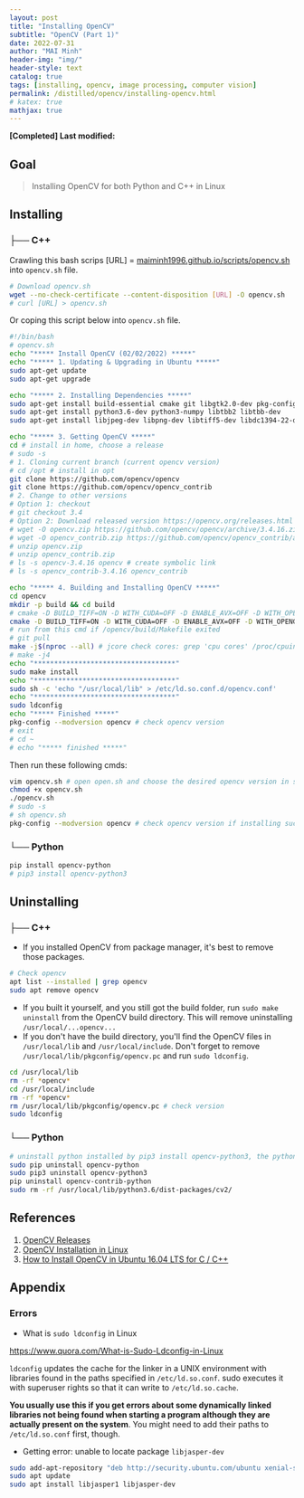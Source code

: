 ```yaml
---
layout: post
title: "Installing OpenCV"
subtitle: "OpenCV (Part 1)"
date: 2022-07-31
author: "MAI Minh"
header-img: "img/"
header-style: text
catalog: true
tags: [installing, opencv, image processing, computer vision]
permalink: /distilled/opencv/installing-opencv.html
# katex: true
mathjax: true
---
```


<b>[Completed] Last modified: </b>
<script>document.write( document.lastModified );</script>

## Goal

> Installing OpenCV for both Python and C++ in Linux

## Installing

### ├── C++

Crawling this bash scrips [URL] = [maiminh1996.github.io/scripts/opencv.sh](/scripts/opencv.sh) into `opencv.sh` file.
```bash
# Download opencv.sh
wget --no-check-certificate --content-disposition [URL] -O opencv.sh
# curl [URL] > opencv.sh
```
Or coping this script below into `opencv.sh` file.
```bash
#!/bin/bash
# opencv.sh
echo "***** Install OpenCV (02/02/2022) *****"
echo "***** 1. Updating & Upgrading in Ubuntu *****"
sudo apt-get update
sudo apt-get upgrade

echo "***** 2. Installing Dependencies *****"
sudo apt-get install build-essential cmake git libgtk2.0-dev pkg-config libavcodec-dev libavformat-dev libswscale-dev
sudo apt-get install python3.6-dev python3-numpy libtbb2 libtbb-dev
sudo apt-get install libjpeg-dev libpng-dev libtiff5-dev libdc1394-22-dev libeigen3-dev libtheora-dev libvorbis-dev libxvidcore-dev libx264-dev sphinx-common libtbb-dev yasm libfaac-dev libopencore-amrnb-dev libopencore-amrwb-dev libopenexr-dev libgstreamer-plugins-base1.0-dev libavutil-dev libavfilter-dev libavresample-dev libjasper-dev

echo "***** 3. Getting OpenCV *****"
cd # install in home, choose a release
# sudo -s
# 1. Cloning current branch (current opencv version)
# cd /opt # install in opt
git clone https://github.com/opencv/opencv
git clone https://github.com/opencv/opencv_contrib
# 2. Change to other versions
# Option 1: checkout
# git checkout 3.4
# Option 2: Download released version https://opencv.org/releases.html
# wget -O opencv.zip https://github.com/opencv/opencv/archive/3.4.16.zip
# wget -O opencv_contrib.zip https://github.com/opencv/opencv_contrib/archive/3.4.16.zip
# unzip opencv.zip
# unzip opencv_contrib.zip
# ls -s opencv-3.4.16 opencv # create symbolic link
# ls -s opencv_contrib-3.4.16 opencv_contrib

echo "***** 4. Building and Installing OpenCV *****"
cd opencv
mkdir -p build && cd build
# cmake -D BUILD_TIFF=ON -D WITH_CUDA=OFF -D ENABLE_AVX=OFF -D WITH_OPENGL=OFF -D WITH_OPENCL=OFF -D WITH_IPP=OFF -D WITH_TBB=ON -D BUILD_TBB=ON -D WITH_EIGEN=OFF -D WITH_V4L=OFF -D WITH_VTK=OFF -D BUILD_TESTS=OFF -D BUILD_PERF_TESTS=OFF -D CMAKE_BUILD_TYPE=RELEASE -D CMAKE_INSTALL_PREFIX=/usr/local -D OPENCV_EXTRA_MODULES_PATH=/opt/opencv_contrib/modules /opt/opencv/
cmake -D BUILD_TIFF=ON -D WITH_CUDA=OFF -D ENABLE_AVX=OFF -D WITH_OPENGL=OFF -D WITH_OPENCL=OFF -D WITH_IPP=OFF -D WITH_TBB=ON -D BUILD_TBB=ON -D WITH_EIGEN=OFF -D WITH_V4L=OFF -D WITH_VTK=OFF -D BUILD_TESTS=OFF -D BUILD_PERF_TESTS=OFF -D CMAKE_BUILD_TYPE=RELEASE -D CMAKE_INSTALL_PREFIX=/usr/local -D OPENCV_EXTRA_MODULES_PATH=~/opencv_contrib/modules ~/opencv/
# run from this cmd if /opencv/build/Makefile exited
# git pull
make -j$(nproc --all) # jcore check cores: grep 'cpu cores' /proc/cpuinfo | uniq hoac nproc --all
# make -j4
echo "***********************************"
sudo make install
echo "***********************************"
sudo sh -c 'echo "/usr/local/lib" > /etc/ld.so.conf.d/opencv.conf'
echo "***********************************"
sudo ldconfig
echo "***** Finished *****"
pkg-config --modversion opencv # check opencv version
# exit
# cd ~
# echo "***** finished *****"
```
Then run these following cmds:
```bash
vim opencv.sh # open open.sh and choose the desired opencv version in step 3. get opencv
chmod +x opencv.sh  
./opencv.sh
# sudo -s 
# sh opencv.sh
pkg-config --modversion opencv # check opencv version if installing success
```

### └── Python

```bash
pip install opencv-python
# pip3 install opencv-python3
```

## Uninstalling

### ├── C++

- If you installed OpenCV from package manager, it's best to remove those packages. 

```bash
# Check opencv 
apt list --installed | grep opencv
sudo apt remove opencv
```
- If you built it yourself, and you still got the build folder, run `sudo make uninstall` from the OpenCV build directory. This will remove uninstalling `/usr/local/...opencv...`
- If you don't have the build directory, you'll find the OpenCV files in `/usr/local/lib` and `/usr/local/include`. Don't forget to remove `/usr/local/lib/pkgconfig/opencv.pc` and run `sudo ldconfig`.

```bash
cd /usr/local/lib
rm -rf *opencv*
cd /usr/local/include
rm -rf *opencv*
rm /usr/local/lib/pkgconfig/opencv.pc # check version
sudo ldconfig
```

### └── Python

```bash
# uninstall python installed by pip3 install opencv-python3, the python built from source (c++) is another one
sudo pip uninstall opencv-python
sudo pip3 uninstall opencv-python3
pip uninstall opencv-contrib-python
sudo rm -rf /usr/local/lib/python3.6/dist-packages/cv2/
```

## References

1. [OpenCV Releases](https://opencv.org/releases.html)
2. [OpenCV Installation in Linux](https://docs.opencv.org/4.x/d7/d9f/tutorial_linux_install.html#tutorial_linux_install_detailed_basic_download)
3. [How to Install OpenCV in Ubuntu 16.04 LTS for C / C++](http://www.codebind.com/cpp-tutorial/install-opencv-ubuntu-cpp/)

## Appendix 

### Errors

- What is `sudo ldconfig` in Linux

<https://www.quora.com/What-is-Sudo-Ldconfig-in-Linux>

`ldconfig` updates the cache for the linker in a UNIX environment with libraries found in the paths specified in `/etc/ld.so.conf`. sudo executes it with superuser rights so that it can write to `/etc/ld.so.cache`.

**You usually use this if you get errors about some dynamically linked libraries not being found when starting a program although they are actually present on the system**. You might need to add their paths to `/etc/ld.so.conf` first, though.

- Getting error: unable to locate package `libjasper-dev`

```bash
sudo add-apt-repository "deb http://security.ubuntu.com/ubuntu xenial-security main"
sudo apt update
sudo apt install libjasper1 libjasper-dev
```